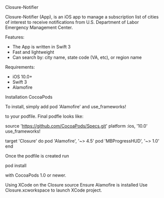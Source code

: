 Closure-Notifier

Closure-Notifier (App), is an iOS app to manage a subscription list of cities of interest to receive notifications from U.S. Department of Labor Emergency Management Center.

Features:
* The App is written in Swift 3
* Fast and lightweight
* Can search by: city name, state code (VA, etc), or region name

Requirements:
* iOS 10.0+
* Swift 3
* Alamofire

Installation
CocoaPods

To install, simply add 
pod 'Alamofire'
and
use_frameworks!

to your podfile. Final podfle looks like:

source 'https://github.com/CocoaPods/Specs.git'
platform :ios, '10.0'
use_frameworks!

target 'Closure' do
  pod 'Alamofire', '~> 4.5'
  pod 'MBProgressHUD', '~> 1.0'
end

Once the podfile is created run

pod install

with CocoaPods 1.0 or newer.


Using XCode on the Closure source
Ensure Alamofire is installed
Use Closure.xcworkspace to launch XCode project.
